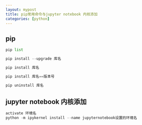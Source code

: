 ```yaml
---
layout: mypost
title: pip常用命令与jupyter notebook 内核添加
categories: [python] 
---
```


## pip
```python
pip list

pip install --upgrade 库名

pip install 库名

pip install 库名==版本号

pip uninstall 库名
```

## jupyter notebook 内核添加
```python
activate 环境名
python -m ipykernel install --name jupyternotebook设置的环境名

```

